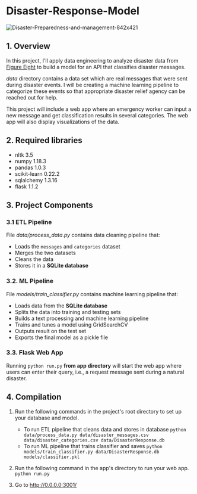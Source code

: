 # Disaster-Response-Model
![Disaster-Preparedness-and-management-842x421](https://user-images.githubusercontent.com/39211262/80916693-f89ec200-8d77-11ea-983f-887d0af9bcd7.jpg)


## 1. Overview

In this project, I'll apply data engineering to analyze disaster data from <a href="https://www.figure-eight.com/" target="_blank">Figure Eight</a> to build a model for an API that classifies disaster messages.

_data_ directory contains a data set which are real messages that were sent during disaster events. I will be creating a machine learning pipeline to categorize these events so that appropriate disaster relief agency can be reached out for help.

This project will include a web app where an emergency worker can input a new message and get classification results in several categories. The web app will also display visualizations of the data.

## 2. Required libraries
- nltk 3.5
- numpy 1.18.3 
- pandas 1.0.3
- scikit-learn 0.22.2
- sqlalchemy 1.3.16
- flask 1.1.2

## 3. Project Components
   
   ### 3.1 ETL Pipeline
   File _data/process_data.py_ contains data cleaning pipeline that:

   - Loads the `messages` and `categories` dataset
   - Merges the two datasets
   - Cleans the data
   - Stores it in a **SQLite database**

  ### 3.2. ML Pipeline
  File _models/train_classifier.py_ contains machine learning pipeline that:

  - Loads data from the **SQLite database**
  - Splits the data into training and testing sets
  - Builds a text processing and machine learning pipeline
  - Trains and tunes a model using GridSearchCV
  - Outputs result on the test set
  - Exports the final model as a pickle file
  
  ### 3.3. Flask Web App

  Running `python run.py` **from app directory** will start the web app where users can enter their query,     i.e., a request message   sent during a natural disaster.


## 4. Compilation
   
 1. Run the following commands in the project's root directory to set up your database and model.

    - To run ETL pipeline that cleans data and stores in database
        `python data/process_data.py data/disaster_messages.csv data/disaster_categories.csv data/DisasterResponse.db`
    - To run ML pipeline that trains classifier and saves
        `python models/train_classifier.py data/DisasterResponse.db models/classifier.pkl`

2. Run the following command in the app's directory to run your web app.
    `python run.py`

3. Go to http://0.0.0.0:3001/
  
